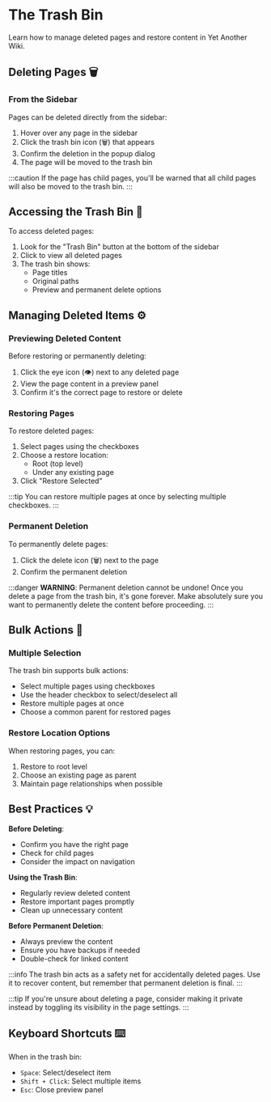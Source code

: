 # The Trash Bin

Learn how to manage deleted pages and restore content in Yet Another Wiki.

## Deleting Pages 🗑️

### From the Sidebar

Pages can be deleted directly from the sidebar:

1. Hover over any page in the sidebar
2. Click the trash bin icon (🗑️) that appears
3. Confirm the deletion in the popup dialog
4. The page will be moved to the trash bin

:::caution
If the page has child pages, you'll be warned that all child pages will also be moved to the trash bin.
:::

## Accessing the Trash Bin 📂

To access deleted pages:

1. Look for the "Trash Bin" button at the bottom of the sidebar
2. Click to view all deleted pages
3. The trash bin shows:
   * Page titles
   * Original paths
   * Preview and permanent delete options

## Managing Deleted Items ⚙️

### Previewing Deleted Content

Before restoring or permanently deleting:

1. Click the eye icon (👁️) next to any deleted page
2. View the page content in a preview panel
3. Confirm it's the correct page to restore or delete

### Restoring Pages

To restore deleted pages:

1. Select pages using the checkboxes
2. Choose a restore location:
   * Root (top level)
   * Under any existing page
3. Click "Restore Selected"

:::tip
You can restore multiple pages at once by selecting multiple checkboxes.
:::

### Permanent Deletion

To permanently delete pages:

1. Click the delete icon (🗑️) next to the page
2. Confirm the permanent deletion

:::danger
**WARNING**: Permanent deletion cannot be undone! Once you delete a page from the trash bin, it's gone forever. Make absolutely sure you want to permanently delete the content before proceeding.
:::

## Bulk Actions 🔄

### Multiple Selection

The trash bin supports bulk actions:

* Select multiple pages using checkboxes
* Use the header checkbox to select/deselect all
* Restore multiple pages at once
* Choose a common parent for restored pages

### Restore Location Options

When restoring pages, you can:

1. Restore to root level
2. Choose an existing page as parent
3. Maintain page relationships when possible

## Best Practices 💡

**Before Deleting**:

* Confirm you have the right page
* Check for child pages
* Consider the impact on navigation

**Using the Trash Bin**:

* Regularly review deleted content
* Restore important pages promptly
* Clean up unnecessary content

**Before Permanent Deletion**:

* Always preview the content
* Ensure you have backups if needed
* Double-check for linked content

:::info
The trash bin acts as a safety net for accidentally deleted pages. Use it to recover content, but remember that permanent deletion is final.
:::

:::tip
If you're unsure about deleting a page, consider making it private instead by toggling its visibility in the page settings.
:::

## Keyboard Shortcuts ⌨️

When in the trash bin:

* `Space`: Select/deselect item
* `Shift + Click`: Select multiple items
* `Esc`: Close preview panel